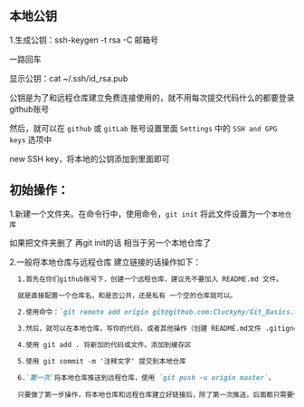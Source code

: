 ## 本地公钥

  1.生成公钥：ssh-keygen -t rsa -C 邮箱号

  一路回车

  显示公钥：cat ~/.ssh/id_rsa.pub

  公钥是为了和远程仓库建立免费连接使用的，就不用每次提交代码什么的都要登录github账号

  然后，就可以在 `github` 或 `gitLab` 账号设置里面 `Settings` 中的 `SSH and GPG keys` 选项中

  new SSH key，将本地的公钥添加到里面即可

## 初始操作：
  
  1.新建一个文件夹。在命令行中，使用命令，`git init` 将此文件设置为一个`本地仓库`

  如果把文件夹删了 再git init的话 相当于另一个本地仓库了

  2.一般将本地仓库与远程仓库 建立链接的话操作如下：

```markdown
  1.首先在你们github账号下，创建一个远程仓库，建议先不要加入 README.md 文件。
  
  就是直接配置一个仓库名，和是否公共，还是私有 一个空的仓库就可以。

  2.使用命令：`git remote add origin git@github.com:Cluckyhy/Git_Basics.git`

  3.然后，就可以在本地仓库，写你的代码，或者其他操作（创建 README.md文件 .gitignore文件）

  4.使用 git add . 将新加的代码或文件。添加到缓存区

  5.使用 git commit -m '注释文字' 提交到本地仓库

  6.`第一次`将本地仓库推送到远程仓库，使用 `git push -u origin master`，
  
  只要做了第一步操作，将本地仓库和远程仓库建立好链接后，除了第一次推送，后面都只需要使用使用 `git push` 就可以了

```
